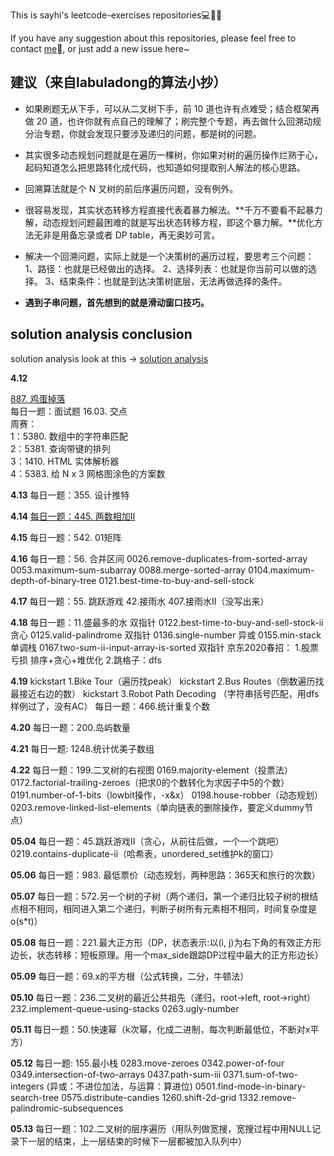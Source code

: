 This is sayhi's leetcode-exercises repositories💻🎈🥇

If you have any suggestion about this repositories, please feel free to contact [me](mailto:zqws1018@gmail.com)💬, or just add a new issue here~

## 建议（来自labuladong的算法小抄）
* 如果刷题无从下手，可以从二叉树下手，前 10 道也许有点难受；结合框架再做 20 道，也许你就有点自己的理解了；刷完整个专题，再去做什么回溯动规分治专题，你就会发现只要涉及递归的问题，都是树的问题。

* 其实很多动态规划问题就是在遍历一棵树，你如果对树的遍历操作烂熟于心，起码知道怎么把思路转化成代码，也知道如何提取别人解法的核心思路。

* 回溯算法就是个 N 叉树的前后序遍历问题，没有例外。

* 很容易发现，其实状态转移方程直接代表着暴力解法。**千万不要看不起暴力解，动态规划问题最困难的就是写出状态转移方程，即这个暴力解。**优化方法无非是用备忘录或者 DP table，再无奥妙可言。

* 解决一个回溯问题，实际上就是一个决策树的遍历过程，要思考三个问题：
1、路径：也就是已经做出的选择。
2、选择列表：也就是你当前可以做的选择。
3、结束条件：也就是到达决策树底层，无法再做选择的条件。

* **遇到子串问题，首先想到的就是滑动窗口技巧。**


## solution analysis conclusion
solution analysis look at this -> [solution analysis](./tijie)

**4.12**

[887. 鸡蛋掉落](./tijie/887_鸡蛋掉落.md)\
每日一题：面试题 16.03. 交点\
周赛：\
1：5380. 数组中的字符串匹配\
2：5381. 查询带键的排列\
3：1410. HTML 实体解析器\
4：5383. 给 N x 3 网格图涂色的方案数

**4.13**
每日一题：355. 设计推特

**4.14**
[每日一题：445. 两数相加II](./tijie/445_两数相加II.md)

**4.15**
每日一题：542. 01矩阵

**4.16**
每日一题：56. 合并区间
0026.remove-duplicates-from-sorted-array
0053.maximum-sum-subarray
0088.merge-sorted-array
0104.maximum-depth-of-binary-tree
0121.best-time-to-buy-and-sell-stock

**4.17**
每日一题：55. 跳跃游戏
42.接雨水
407.接雨水II（没写出来）

**4.18**
每日一题：11.盛最多的水 双指针
0122.best-time-to-buy-and-sell-stock-ii 贪心
0125.valid-palindrome 双指针
0136.single-number 异或
0155.min-stack 单调栈
0167.two-sum-ii-input-array-is-sorted 双指针
京东2020春招：
1.股票亏损 排序+贪心+堆优化
2.跳格子：dfs

**4.19**
kickstart 1.Bike Tour（遍历找peak）
kickstart 2.Bus Routes（倒数遍历找最接近右边的数）
kickstart 3.Robot Path Decoding （字符串括号匹配，用dfs样例过了，没有AC）
每日一题：466.统计重复个数

**4.20**
每日一题：200.岛屿数量

**4.21**
每日一题: 1248.统计优美子数组

**4.22**
每日一题：199.二叉树的右视图
0169.majority-element（投票法）
0172.factorial-trailing-zeroes（把求0的个数转化为求因子中5的个数）
0191.number-of-1-bits（lowbit操作，-x&x）
0198.house-robber（动态规划）
0203.remove-linked-list-elements（单向链表的删除操作，要定义dummy节点）

**05.04**
每日一题：45.跳跃游戏II（贪心，从前往后做，一个一个跳吧）
0219.contains-duplicate-ii（哈希表，unordered_set维护k的窗口）

**05.06**
每日一题：983. 最低票价（动态规划，两种思路：365天和旅行的次数）

**05.07**
每日一题：572.另一个树的子树（两个递归，第一个递归比较子树的根结点相不相同，相同进入第二个递归，判断子树所有元素相不相同，时间复杂度是o(s*t)）

**05.08**
每日一题：221.最大正方形（DP，状态表示:以(i, j)为右下角的有效正方形边长，状态转移：短板原理。用一个max_side跟踪DP过程中最大的正方形边长）

**05.09**
每日一题：69.x的平方根（公式转换，二分，牛顿法）

**05.10**
每日一题：236.二叉树的最近公共祖先（递归，root->left, root->right）
232.implement-queue-using-stacks
0263.ugly-number

**05.11**
每日一题：50.快速幂（k次幂，化成二进制，每次判断最低位，不断对x平方）

**05.12**
每日一题: 155.最小栈
0283.move-zeroes
0342.power-of-four
0349.intersection-of-two-arrays
0437.path-sum-iii
0371.sum-of-two-integers (异或：不进位加法，与运算：算进位)
0501.find-mode-in-binary-search-tree
0575.distribute-candies
1260.shift-2d-grid
1332.remove-palindromic-subsequences

**05.13**
每日一题：102.二叉树的层序遍历（用队列做宽搜，宽搜过程中用NULL记录下一层的结束，上一层结束的时候下一层都被加入队列中）

